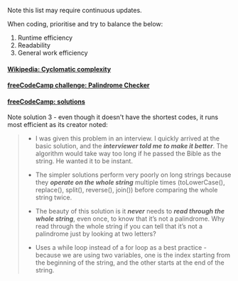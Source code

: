 Note this list may require continuous updates.

When coding, prioritise and try to balance the below:

1. Runtime efficiency
1. Readability 
1. General work efficiency


#### [Wikipedia: Cyclomatic complexity](https://en.wikipedia.org/wiki/Cyclomatic_complexity)
#### [freeCodeCamp challenge: Palindrome Checker](https://www.freecodecamp.org/learn/javascript-algorithms-and-data-structures/javascript-algorithms-and-data-structures-projects/palindrome-checker)
#### [freeCodeCamp: solutions](https://forum.freecodecamp.org/t/freecodecamp-challenge-guide-palindrome-checker/16004)

Note solution 3 - even though it doesn't have the shortest codes, it runs most efficient as its creator noted:
>* I was given this problem in an interview. I quickly arrived at the basic solution, and the ***interviewer told me to make it better***. The algorithm would take way too long if he passed the Bible as the string. He wanted it to be instant.
>
>* The simpler solutions perform very poorly on long strings because they ***operate on the whole string*** multiple times (toLowerCase(), replace(), split(), reverse(), join()) before comparing the whole string twice.
>* The beauty of this solution is it ***never*** needs to ***read through the whole string***, even once, to know that it’s not a palindrome. Why read through the whole string if you can tell that it’s not a palindrome just by looking at two letters?
>* Uses a while loop instead of a for loop as a best practice - because we are using two variables, one is the index starting from the beginning of the string, and the other starts at the end of the string.
